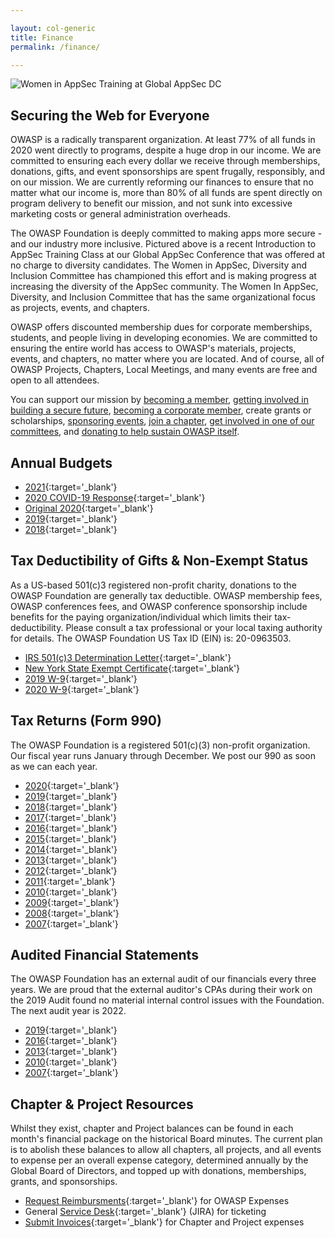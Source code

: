 ```yaml
---

layout: col-generic
title: Finance
permalink: /finance/

---
```

![Women in AppSec Training at Global AppSec DC](/assets/images/web/wia_dc.png)

## Securing the Web for Everyone

OWASP is a radically transparent organization. At least 77% of all funds in 2020 went directly to programs, despite a huge drop in our income. We are committed to ensuring each every dollar we receive through memberships, donations, gifts, and event sponsorships are spent frugally, responsibly, and on our mission. We are currently reforming our finances to ensure that no matter what our income is, more than 80% of all funds are spent directly on program delivery to benefit our mission, and not sunk into excessive marketing costs or general administration overheads. 

The OWASP Foundation is deeply committed to making apps more secure - and our industry more inclusive. Pictured above is a recent Introduction to AppSec Training Class at our Global AppSec Conference that was offered at no charge to diversity candidates. The Women in AppSec, Diversity and Inclusion Committee has championed this effort and is making progress at increasing the diversity of the AppSec community. The Women In AppSec, Diversity, and Inclusion Committee that has the same organizational focus as projects, events, and chapters.

OWASP offers discounted membership dues for corporate memberships, students, and people living in developing economies. We are committed to ensuring the entire world has access to OWASP's materials, projects, events, and chapters, no matter where you are located. And of course, all of OWASP Projects, Chapters, Local Meetings, and many events are free and open to all attendees.

You can support our mission by [becoming a member](https://owasp.org/membership/), [getting involved in building a secure future](https://owasp.org/projects/), [becoming a corporate member](https://owasp.org/supporters/), create grants or scholarships, [sponsoring events](https://owasp.org/pages/corporate-sponsorships), [join a chapter](https://owasp.org/chapters/), [get involved in one of our committees](https://owasp.org/committees/), and [donating to help sustain OWASP itself](https://owasp.org/donate/).

## Annual Budgets

- [2021](/www-staff/budget/2021){:target='_blank'}
- [2020 COVID-19 Response](/www-staff/budget/2020-modelz){:target='_blank'}
- [Original 2020](/www-staff/budget/2020){:target='_blank'}
- [2019](/assets/financial/2019_OWASP_Budget.pdf){:target='_blank'}
- [2018](/assets/financial/2018_OWASP_Budget.pdf){:target='_blank'}

## Tax Deductibility of Gifts & Non-Exempt Status

As a US-based 501(c)3 registered non-profit charity, donations to the OWASP Foundation are generally tax deductible. OWASP membership fees, OWASP conferences fees, and OWASP conference sponsorship include benefits for the paying organization/individual which limits their tax-deductibility. Please consult a tax professional or your local taxing authority for details. The OWASP Foundation US Tax ID (EIN) is: 20-0963503.

- [IRS 501(c)3 Determination Letter](/assets/legal/OWASP_IRS501c3DeterminationLetter.pdf){:target='_blank'}
- [New York State Exempt Certificate](/assets/legal/NY_Exempt_Organization_Certificate.pdf){:target='_blank'}
- [2019 W-9](/assets/legal/2019_W9.pdf){:target='_blank'}
- [2020 W-9](/assets/financial/2020-Form-W-9.pdf){:target='_blank'}

## Tax Returns (Form 990)

The OWASP Foundation is a registered 501(c)(3) non-profit organization. Our fiscal year runs January through December. We post our 990 as soon as we can each year.

- [2020](/assets/financial-taxreturns/2020_Form_990.pdf){:target='_blank'}
- [2019](/assets/financial-taxreturns/2019_Form_990.pdf){:target='_blank'}
- [2018](/assets/financial-taxreturns/2018_Form_990.pdf){:target='_blank'}
- [2017](/assets/financial-taxreturns/2017_Form_990.pdf){:target='_blank'}
- [2016](/assets/financial-taxreturns/2016_Form_990.pdf){:target='_blank'}
- [2015](/assets/financial-taxreturns/2015_Form_990.pdf){:target='_blank'}
- [2014](/assets/financial-taxreturns/2014_Form_990.pdf){:target='_blank'}
- [2013](/assets/financial-taxreturns/2013_Form_990.pdf){:target='_blank'}
- [2012](/assets/financial-taxreturns/2012_Form_990.pdf){:target='_blank'}
- [2011](/assets/financial-taxreturns/2011_Form_990.pdf){:target='_blank'}
- [2010](/assets/financial-taxreturns/2010_Form_990.pdf){:target='_blank'}
- [2009](/assets/financial-taxreturns/2009_Form_990.pdf){:target='_blank'}
- [2008](/assets/financial-taxreturns/2008_Form_990.pdf){:target='_blank'}
- [2007](/assets/financial-taxreturns/2007_Form_990.pdf){:target='_blank'}

## Audited Financial Statements

The OWASP Foundation has an external audit of our financials every three years. We are proud that the external auditor's CPAs during their work on the 2019 Audit found no material internal control issues with the Foundation. The next audit year is 2022.

- [2019](/assets/financial-audits/OWASP_Audit_Report_2019.pdf){:target='_blank'}
- [2016](/assets/financial-audits/OWASP_Audit_Report_2016.pdf){:target='_blank'}
- [2013](/assets/financial-audits/OWASP_Audit_Report_2013.pdf){:target='_blank'}
- [2010](/assets/financial-audits/OWASP_Audit_Report_2010.pdf){:target='_blank'}
- [2007](/assets/financial-audits/OWASP_Audit_Report_2007.pdf){:target='_blank'}

## Chapter & Project Resources

Whilst they exist, chapter and Project balances can be found in each month's financial package on the historical Board minutes. The current plan is to abolish these balances to allow all chapters, all projects, and all events to expense per an overall expense category, determined annually by the Global Board of Directors, and topped up with donations, memberships, grants, and sponsorships.

- [Request Reimbursments](https://owasporg.atlassian.net/servicedesk/customer/portal/4/group/9){:target='_blank'} for OWASP Expenses
- General [Service Desk](https://owasporg.atlassian.net/servicedesk/customer/portals){:target='_blank'} (JIRA) for ticketing
- [Submit Invoices](https://owasporg.atlassian.net/servicedesk/customer/portal/4/group/12){:target='_blank'} for Chapter and Project expenses
